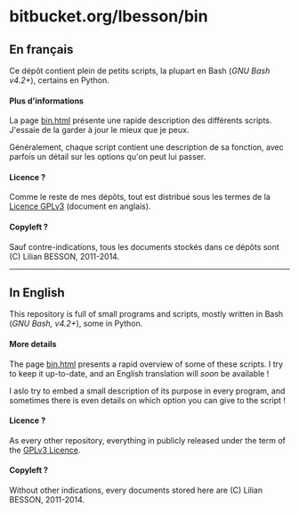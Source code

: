 # bitbucket.org/lbesson/bin

## En français
Ce dépôt contient plein de petits scripts, la plupart en Bash (*GNU Bash v4.2+*), certains en Python.

#### Plus d'informations
La page [bin.html](http://besson.qc.to/bin.html) présente une rapide description des différents scripts.
J'essaie de la garder à jour le mieux que je peux.

Généralement, chaque script contient une description de sa fonction, avec parfois un détail sur les options qu'on peut lui passer.

#### Licence ?
Comme le reste de mes dépôts, tout est distribué sous les termes de la [Licence GPLv3](http://besson.qc.to/LICENSE.html) (document en anglais).

#### Copyleft ?
Sauf contre-indications, tous les documents stockés dans ce dépôts sont (C) Lilian BESSON, 2011-2014.

---

## In English
This repository is full of small programs and scripts, mostly written in Bash (*GNU Bash, v4.2+*), some in Python.

#### More details
The page [bin.html](http://besson.qc.to/bin.html) presents a rapid overview of some of these scripts.
I try to keep it up-to-date, and an English translation will *soon* be available !

I aslo try to embed a small description of its purpose in every program,
and sometimes there is even details on which option you can give to the script !

#### Licence ?
As every other repository, everything in publicly released under the term of the [GPLv3 Licence](http://besson.qc.to/LICENSE.html).

#### Copyleft ?
Without other indications, every documents stored here are (C) Lilian BESSON, 2011-2014.
